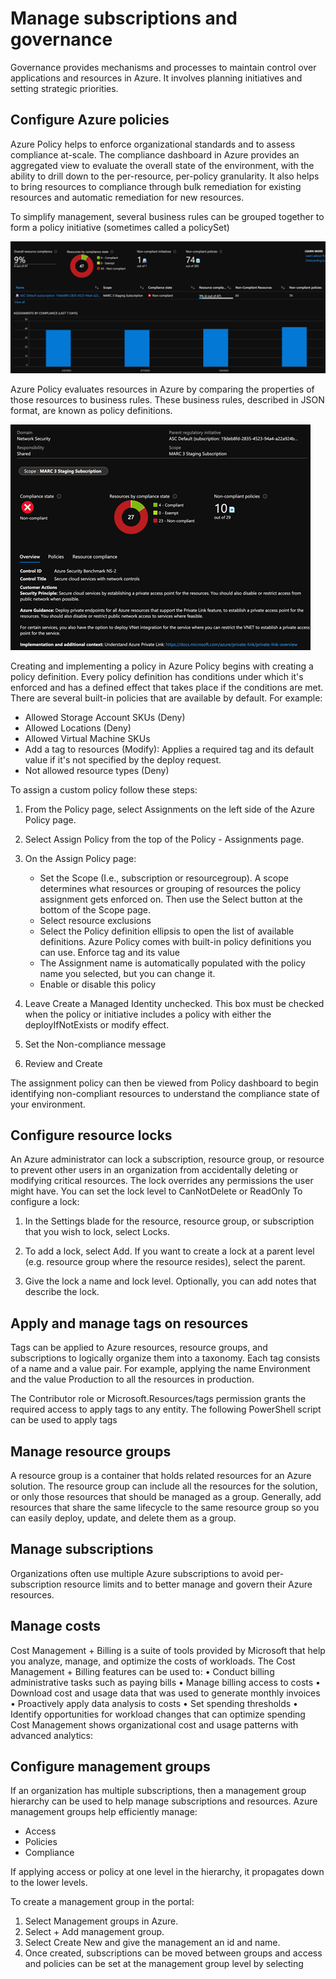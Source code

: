 # Manage subscriptions and governance 
Governance provides mechanisms and processes to maintain control over applications and resources in Azure. It involves planning initiatives and setting strategic priorities. 

## Configure Azure policies 
Azure Policy helps to enforce organizational standards and to assess compliance at-scale. The compliance dashboard in Azure provides an aggregated view to evaluate the overall state of the environment, with the ability to drill down to the per-resource, per-policy granularity. It also helps to bring resources to compliance through bulk remediation for existing resources and automatic remediation for new resources.

To simplify management, several business rules can be grouped together to form a policy initiative (sometimes called a policySet)

![PolicySet](./Images/Subscription&Governance/PolicySet.png "PolicySet")    

Azure Policy evaluates resources in Azure by comparing the properties of those resources to business rules. These business rules, described in JSON format, are known as policy definitions.

![PolicyDefinition](./Images/Subscription&Governance/PolicyDefinition.png "PolicyDefinition")  

Creating and implementing a policy in Azure Policy begins with creating a policy definition. Every policy definition has conditions under which it's enforced and has a defined effect that takes place if the conditions are met. There are several built-in policies that are available by default. For example:
-	Allowed Storage Account SKUs (Deny)
-	Allowed Locations (Deny)
-	Allowed Virtual Machine SKUs 
-	Add a tag to resources (Modify): Applies a required tag and its default value if it's not specified by the deploy request.
-	Not allowed resource types (Deny)

To assign a custom policy follow these steps:
1.	From the Policy page, select Assignments on the left side of the Azure Policy page. 
2.	Select Assign Policy from the top of the Policy - Assignments page.
3.	On the Assign Policy page:
    - Set the Scope (I.e., subscription or resourcegroup). A scope determines what resources or grouping of resources the policy assignment gets enforced on. Then use the Select button at the bottom of the Scope page.
    - Select resource exclusions
	 - Select the Policy definition ellipsis to open the list of available definitions. Azure Policy comes with built-in policy definitions you can use. Enforce tag and its value
	 - The Assignment name is automatically populated with the policy name you selected, but you can change it. 
	  - Enable or disable this policy
 
4.	Leave Create a Managed Identity unchecked. This box must be checked when the policy or initiative includes a policy with either the deployIfNotExists or modify effect.
5.	Set the Non-compliance message
6.	Review and Create

The assignment policy can then be viewed from Policy dashboard to begin identifying non-compliant resources to understand the compliance state of your environment.

## Configure resource locks 
An Azure administrator can lock a subscription, resource group, or resource to prevent other users in an organization from accidentally deleting or modifying critical resources. The lock overrides any permissions the user might have. You can set the lock level to CanNotDelete or ReadOnly
To configure a lock:
1.	In the Settings blade for the resource, resource group, or subscription that you wish to lock, select Locks.
  
2.	To add a lock, select Add. If you want to create a lock at a parent level (e.g. resource group where the resource resides), select the parent.
3.	Give the lock a name and lock level. Optionally, you can add notes that describe the lock.

## Apply and manage tags on resources 
Tags can be applied to Azure resources, resource groups, and subscriptions to logically organize them into a taxonomy. Each tag consists of a name and a value pair. For example,  applying the name Environment and the value Production to all the resources in production.

The Contributor role or Microsoft.Resources/tags permission grants the required access to apply tags to any entity. The following PowerShell script can be used to apply tags
 

## Manage resource groups 
A resource group is a container that holds related resources for an Azure solution. The resource group can include all the resources for the solution, or only those resources that should be managed as a group.  Generally, add resources that share the same lifecycle to the same resource group so you can easily deploy, update, and delete them as a group.
 

## Manage subscriptions 
Organizations often use multiple Azure subscriptions to avoid per-subscription resource limits and to better manage and govern their Azure resources. 

## Manage costs 
Cost Management + Billing is a suite of tools provided by Microsoft that help you analyze, manage, and optimize the costs of workloads. The Cost Management + Billing features can be used to:
•	Conduct billing administrative tasks such as paying bills
•	Manage billing access to costs
•	Download cost and usage data that was used to generate monthly invoices
•	Proactively apply data analysis to costs
•	Set spending thresholds
•	Identify opportunities for workload changes that can optimize spending
Cost Management shows organizational cost and usage patterns with advanced analytics:
 
## Configure management groups 
If an organization has multiple subscriptions, then a management group hierarchy can be used to help manage subscriptions and resources. Azure management groups help efficiently manage:
 -	Access
-	Policies
-	Compliance

If applying access or policy at one level in the hierarchy, it propagates down to the lower levels.
 
To create a management group in the portal:
1.	Select Management groups in Azure.
2.	Select + Add management group.
3.	Select Create New and give the management an id and name.
4.	Once created, subscriptions can be moved between groups and access and policies can be set at the management group level by selecting
 

